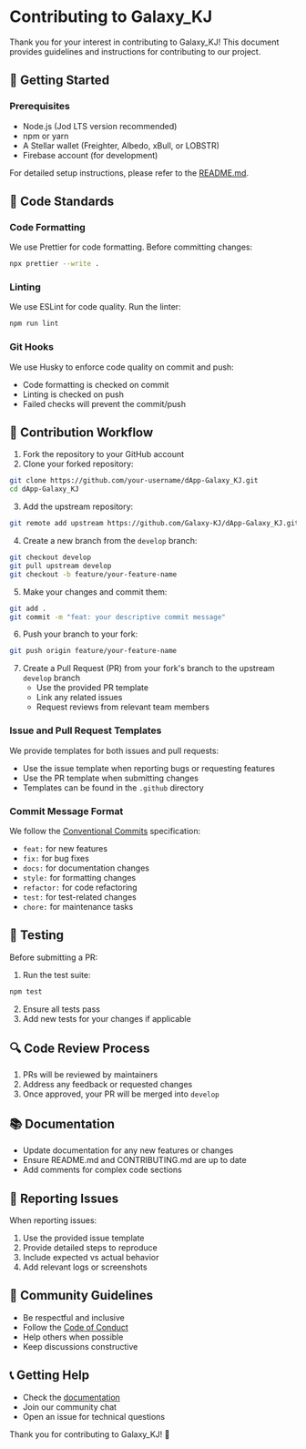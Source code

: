 # Contributing to Galaxy_KJ

Thank you for your interest in contributing to Galaxy_KJ! This document provides guidelines and instructions for contributing to our project.

## 🚀 Getting Started

### Prerequisites

- Node.js (Jod LTS version recommended)
- npm or yarn
- A Stellar wallet (Freighter, Albedo, xBull, or LOBSTR)
- Firebase account (for development)

For detailed setup instructions, please refer to the [README.md](README.md).

## 📝 Code Standards

### Code Formatting

We use Prettier for code formatting. Before committing changes:

```bash
npx prettier --write .
```

### Linting

We use ESLint for code quality. Run the linter:

```bash
npm run lint
```

### Git Hooks

We use Husky to enforce code quality on commit and push:

- Code formatting is checked on commit
- Linting is checked on push
- Failed checks will prevent the commit/push

## 🔄 Contribution Workflow

1. Fork the repository to your GitHub account
2. Clone your forked repository:

```bash
git clone https://github.com/your-username/dApp-Galaxy_KJ.git
cd dApp-Galaxy_KJ
```

3. Add the upstream repository:

```bash
git remote add upstream https://github.com/Galaxy-KJ/dApp-Galaxy_KJ.git
```

4. Create a new branch from the `develop` branch:

```bash
git checkout develop
git pull upstream develop
git checkout -b feature/your-feature-name
```

5. Make your changes and commit them:

```bash
git add .
git commit -m "feat: your descriptive commit message"
```

6. Push your branch to your fork:

```bash
git push origin feature/your-feature-name
```

7. Create a Pull Request (PR) from your fork's branch to the upstream `develop` branch
   - Use the provided PR template
   - Link any related issues
   - Request reviews from relevant team members

### Issue and Pull Request Templates

We provide templates for both issues and pull requests:

- Use the issue template when reporting bugs or requesting features
- Use the PR template when submitting changes
- Templates can be found in the `.github` directory

### Commit Message Format

We follow the [Conventional Commits](https://www.conventionalcommits.org/) specification:

- `feat:` for new features
- `fix:` for bug fixes
- `docs:` for documentation changes
- `style:` for formatting changes
- `refactor:` for code refactoring
- `test:` for test-related changes
- `chore:` for maintenance tasks

## 🧪 Testing

Before submitting a PR:

1. Run the test suite:

```bash
npm test
```

2. Ensure all tests pass
3. Add new tests for your changes if applicable

## 🔍 Code Review Process

1. PRs will be reviewed by maintainers
2. Address any feedback or requested changes
3. Once approved, your PR will be merged into `develop`

## 📚 Documentation

- Update documentation for any new features or changes
- Ensure README.md and CONTRIBUTING.md are up to date
- Add comments for complex code sections

## 🐛 Reporting Issues

When reporting issues:

1. Use the provided issue template
2. Provide detailed steps to reproduce
3. Include expected vs actual behavior
4. Add relevant logs or screenshots

## 🤝 Community Guidelines

- Be respectful and inclusive
- Follow the [Code of Conduct](CODE_OF_CONDUCT.md)
- Help others when possible
- Keep discussions constructive

## 📞 Getting Help

- Check the [documentation](README.md)
- Join our community chat
- Open an issue for technical questions

Thank you for contributing to Galaxy_KJ! 🚀
